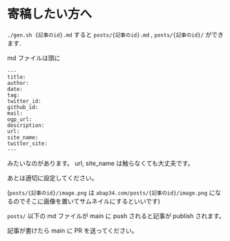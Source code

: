 # 寄稿したい方へ

`./gen.sh {記事のid}.md` すると `posts/{記事のid}.md` , `posts/{記事のid}/` ができます.

md ファイルは頭に

```
---
title: 
author: 
date: 
tag: 
twitter_id: 
github_id: 
mail:
ogp_url: 
description: 
url: 
site_name: 
twitter_site:
---
```

みたいなのがあります。 url, site_name は触らなくても大丈夫です。

あとは適切に設定してください。

(`posts/{記事のid}/image.png` は `abap34.com/posts/{記事のid}/image.png` になるのでそこに画像を置いてサムネイルにするといいです)

`posts/` 以下の md ファイルが main に push されると記事が publish されます。

記事が書けたら main に PR を送ってください。

